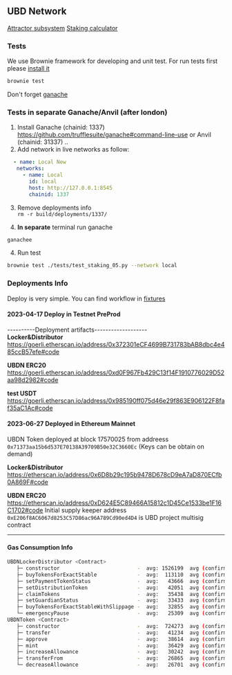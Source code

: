 ## UBD Network 

[Attractor subsystem](./attractor.md)
[Staking calculator](https://docs.google.com/spreadsheets/d/1ohNOF006gBw4JxIQcPatxtm-5PpoJYrqt9rGlRlWVxM/edit#gid=0)


### Tests
We use Brownie framework for developing and unit test. For run tests
first please [install it](https://eth-brownie.readthedocs.io/en/stable/install.html)

```bash
brownie test
```
Don't forget [ganache](https://www.npmjs.com/package/ganache)

### Tests in separate Ganache/Anvil (after london)
1. Install Ganache (chainid: 1337) https://github.com/trufflesuite/ganache#command-line-use or Anvil (chainid: 31337) ..  
2. Add  network in live networks as follow:
```yaml
  - name: Local New
   networks:
     - name: Local
       id: local
       host: http://127.0.0.1:8545
       chainid: 1337
```
3. Remove deployments info  
`rm -r build/deployments/1337/`  

4. **In separate** terminal run ganache
```bash
ganachee
```
4. Run test
```bash
brownie test ./tests/test_staking_05.py --network local

```


### Deployments Info
Deploy is very simple. You can find workflow in 
[fixtures](./tests/fixtures/deploy_env.py) 

#### 2023-04-17  Deploy in Testnet PreProd
----------Deployment artifacts-------------------  
**Locker&Distributor**  
https://goerli.etherscan.io/address/0x372301eCF4699B731783bAB8dbc4e485ccB57efe#code

**UBDN ERC20**  
https://goerli.etherscan.io/address/0xd0F967Fb429C13f14F1910776029D52aa98d2982#code

**test USDT**  
https://goerli.etherscan.io/address/0x985190ff075d46e29f863E906122F8faf35aC1Ac#code

#### 2023-06-27 Deployed in Ethereum Mainnet 
UBDN Token deployed at block 17570025 from addreess 
`0x71373aa15b6d537E70138A39709B50e32C3660Ec` (Keys can be obtain on demand)   
 
**Locker&Distributor**  
https://etherscan.io/address/0x6D8b29c195b9478D678cD9eA7aD870ECfb0A869F#code

**UBDN ERC20**  
https://etherscan.io/address/0xD624E5C89466A15812c1D45Ce1533be1F16C1702#code
Initial supply keeper address `0xE206f8AC6067d8253C57D86ac96A789Cd90ed4D4` is UBD project multisig contract


---
#### Gas Consumption Info
```bash
UBDNLockerDistributor <Contract>
   ├─ constructor                         -  avg: 1526199  avg (confirmed): 1526199  low: 1526199  high: 1526199
   ├─ buyTokensForExactStable             -  avg:  113110  avg (confirmed):  122152  low:   22952  high:  239710
   ├─ setPaymentTokenStatus               -  avg:   43666  avg (confirmed):   44606  low:   23027  high:   44611
   ├─ setDistributionToken                -  avg:   42051  avg (confirmed):   45560  low:   22815  high:   45560
   ├─ claimTokens                         -  avg:   35438  avg (confirmed):   39723  low:   22292  high:   51621
   ├─ setGuardianStatus                   -  avg:   33433  avg (confirmed):   43849  low:   23018  high:   43849
   ├─ buyTokensForExactStableWithSlippage -  avg:   32855  avg (confirmed):       0  low:   32855  high:   32855
   └─ emergencyPause                      -  avg:   25309  avg (confirmed):   25941  low:   22782  high:   31136
UBDNToken <Contract>
   ├─ constructor                         -  avg:  724273  avg (confirmed):  724273  low:  724273  high:  724285
   ├─ transfer                            -  avg:   41234  avg (confirmed):   50876  low:   21951  high:   50876
   ├─ approve                             -  avg:   38614  avg (confirmed):   44169  low:   21953  high:   44217
   ├─ mint                                -  avg:   36429  avg (confirmed):   50722  low:   22136  high:   50722
   ├─ increaseAllowance                   -  avg:   30242  avg (confirmed):   30242  low:   30242  high:   30242
   ├─ transferFrom                        -  avg:   26865  avg (confirmed):   26014  low:   22264  high:   31836
   └─ decreaseAllowance                   -  avg:   26701  avg (confirmed):   30226  low:   23176  high:   30226

```


